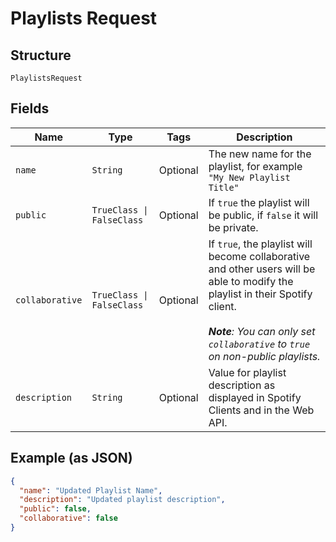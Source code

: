 
# Playlists Request

## Structure

`PlaylistsRequest`

## Fields

| Name | Type | Tags | Description |
|  --- | --- | --- | --- |
| `name` | `String` | Optional | The new name for the playlist, for example `"My New Playlist Title"` |
| `public` | `TrueClass \| FalseClass` | Optional | If `true` the playlist will be public, if `false` it will be private. |
| `collaborative` | `TrueClass \| FalseClass` | Optional | If `true`, the playlist will become collaborative and other users will be able to modify the playlist in their Spotify client. <br/><br>_**Note**: You can only set `collaborative` to `true` on non-public playlists._ |
| `description` | `String` | Optional | Value for playlist description as displayed in Spotify Clients and in the Web API. |

## Example (as JSON)

```json
{
  "name": "Updated Playlist Name",
  "description": "Updated playlist description",
  "public": false,
  "collaborative": false
}
```

